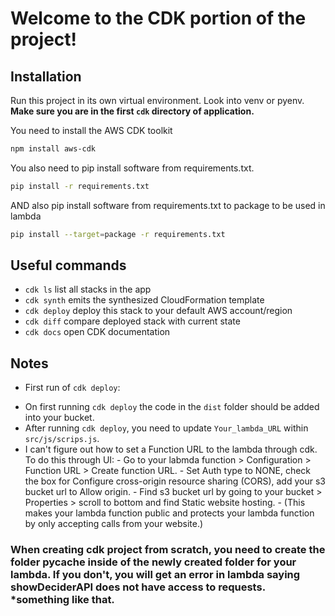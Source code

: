 
# Welcome to the CDK portion of the project!

## Installation

Run this project in its own virtual environment. Look into venv or pyenv.
**Make sure you are in the first `cdk` directory of application.**

You need to install the AWS CDK toolkit
```bash
npm install aws-cdk
``` 

You also need to pip install software from requirements.txt.
```bash
pip install -r requirements.txt
```

AND also pip install software from requirements.txt to package to be used in lambda
```bash
pip install --target=package -r requirements.txt
```

## Useful commands

 * `cdk ls`          list all stacks in the app
 * `cdk synth`       emits the synthesized CloudFormation template
 * `cdk deploy`      deploy this stack to your default AWS account/region
 * `cdk diff`        compare deployed stack with current state
 * `cdk docs`        open CDK documentation


## Notes

* First run of `cdk deploy`:
 - On first running `cdk deploy` the code in the `dist` folder should be added into your bucket.
 - After running `cdk deploy`, you need to update `Your_lambda_URL` within `src/js/scrips.js`.
 - I can't figure out how to set a Function URL to the lambda through cdk. To do this through UI:
        - Go to your labmda function > Configuration > Function URL > Create function URL.
        - Set Auth type to NONE, check the box for Configure cross-origin resource sharing (CORS), add your s3 bucket url to Allow origin.
        - Find s3 bucket url by going to your bucket > Properties > scroll to bottom and find Static website hosting.
        - (This makes your lambda function public and protects your lambda function by only accepting calls from your website.)





### When creating cdk project from scratch, you need to create the folder __pycache__ inside of the newly created folder for your lambda. If you don't, you will get an error in lambda saying showDeciderAPI does not have access to requests. *something like that.
